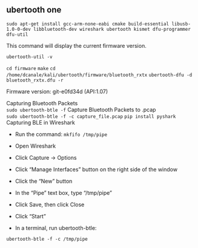 ## ubertooth one ##

``sudo apt-get install gcc-arm-none-eabi cmake build-essential libusb-1.0-0-dev libbluetooth-dev wireshark ubertooth kismet dfu-programmer dfu-util``

This command will display the current firmware version.

``ubertooth-util -v``

``cd firmware``
``make``
``cd /home/dcanale/kali/ubertooth/firmware/bluetooth_rxtx``
``ubertooth-dfu -d bluetooth_rxtx.dfu -r``

Firmware version: git-e0fd34d (API:1.07)

Capturing Bluetooth Packets\
``sudo ubertooth-btle -f``
Capture Bluetooth Packets to .pcap\
``sudo ubertooth-btle -f -c capture_file.pcap``
``pip install pyshark``
Capturing BLE in Wireshark
- Run the command: ``mkfifo /tmp/pipe``

- Open Wireshark

- Click Capture -> Options

- Click “Manage Interfaces” button on the right side of the window

- Click the “New” button

- In the “Pipe” text box, type “/tmp/pipe”

- Click Save, then click Close

- Click “Start”

- In a terminal, run ubertooth-btle:

``ubertooth-btle -f -c /tmp/pipe``
